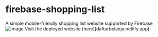 # firebase-shopping-list
A simple mobile-friendly shopping list website supported by Firebase
![image](https://github.com/Kensvin28/firebase-shopping-list/assets/63847755/fb169e53-75ec-4b00-b79d-9f37732c230f)
Visit the deployed website (here)[daftarbelanja.netlify.app]
